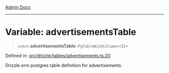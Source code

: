 [Admin Docs](/)

***

# Variable: advertisementsTable

> `const` **advertisementsTable**: `PgTableWithColumns`\<\{\}\>

Defined in: [src/drizzle/tables/advertisements.ts:20](https://github.com/NishantSinghhhhh/talawa-api/blob/3b12506812825c5581bdb63c64252031697d198c/src/drizzle/tables/advertisements.ts#L20)

Drizzle orm postgres table definition for advertisements.
